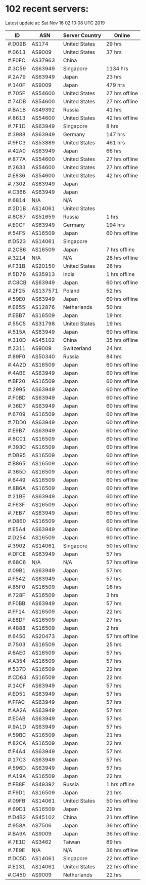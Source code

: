 # 102 recent servers:

Latest update at: Sat Nov 16 02:10:08 UTC 2019

| ID | ASN | Server Country | Online |
| -- | --- | -------------- | ------ |
| #.D09B | AS174 | United States | 29 hrs |
| #.0613 | AS9009 | United States | 37 hrs |
| #.F0FC | AS37963 | China | |
| #.3C59 | AS63949 | Singapore | 1134 hrs |
| #.2A79 | AS63949 | Japan | 23 hrs |
| #.140F | AS9009 | Japan | 479 hrs |
| #.705F | AS54600 | United States | 27 hrs offline |
| #.74DB | AS54600 | United States | 27 hrs offline |
| #.BA1B | AS49392 | Russia | 41 hrs |
| #.8613 | AS54600 | United States | 42 hrs offline |
| #.7F1D | AS63949 | Singapore | 8 hrs |
| #.3988 | AS63949 | Germany | 147 hrs |
| #.9FC3 | AS53889 | United States | 461 hrs |
| #.42A0 | AS63949 | Japan | 66 hrs |
| #.877A | AS54600 | United States | 27 hrs offline |
| #.2633 | AS54600 | United States | 27 hrs offline |
| #.E836 | AS54600 | United States | 42 hrs offline |
| #.7302 | AS63949 | Japan | |
| #.C366 | AS63949 | Japan | |
| #.6814 | N/A | N/A | |
| #.2D1B | AS14061 | United States | |
| #.8C67 | AS51659 | Russia | 1 hrs |
| #.E0CF | AS63949 | Germany | 194 hrs |
| #.54F5 | AS16509 | Japan | 60 hrs offline |
| #.D523 | AS14061 | Singapore | |
| #.2CB6 | AS16509 | Japan | 7 hrs offline |
| #.3214 | N/A | N/A | 28 hrs offline |
| #.F31B | AS20150 | United States | 26 hrs |
| #.5D79 | AS35913 | India | 1 hrs offline |
| #.C8CB | AS63949 | Japan | 60 hrs offline |
| #.2F25 | AS137571 | Poland | 52 hrs |
| #.59E0 | AS63949 | Japan | 60 hrs offline |
| #.E655 | AS12876 | Netherlands | 50 hrs |
| #.EBB7 | AS16509 | Japan | 19 hrs |
| #.55C5 | AS31798 | United States | 19 hrs |
| #.515A | AS63949 | Japan | 60 hrs offline |
| #.310D | AS45102 | China | 35 hrs offline |
| #.2311 | AS9009 | Switzerland | 24 hrs |
| #.89F0 | AS50340 | Russia | 84 hrs |
| #.4A2D | AS16509 | Japan | 60 hrs offline |
| #.4ABE | AS63949 | Japan | 60 hrs offline |
| #.BF20 | AS16509 | Japan | 60 hrs offline |
| #.2995 | AS63949 | Japan | 60 hrs offline |
| #.F0BD | AS63949 | Japan | 60 hrs offline |
| #.36D7 | AS63949 | Japan | 60 hrs offline |
| #.6709 | AS16509 | Japan | 60 hrs offline |
| #.7DD0 | AS63949 | Japan | 60 hrs offline |
| #.E9B7 | AS63949 | Japan | 60 hrs offline |
| #.8C01 | AS16509 | Japan | 60 hrs offline |
| #.393C | AS16509 | Japan | 60 hrs offline |
| #.DB95 | AS16509 | Japan | 60 hrs offline |
| #.B865 | AS16509 | Japan | 60 hrs offline |
| #.365D | AS16509 | Japan | 60 hrs offline |
| #.6449 | AS16509 | Japan | 60 hrs offline |
| #.8B6A | AS16509 | Japan | 60 hrs offline |
| #.21BE | AS63949 | Japan | 60 hrs offline |
| #.F63F | AS16509 | Japan | 60 hrs offline |
| #.7EB7 | AS63949 | Japan | 60 hrs offline |
| #.D860 | AS16509 | Japan | 60 hrs offline |
| #.E5A4 | AS63949 | Japan | 60 hrs offline |
| #.D254 | AS16509 | Japan | 60 hrs offline |
| #.3902 | AS14061 | Singapore | 50 hrs offline |
| #.DFCE | AS63949 | Japan | 57 hrs |
| #.68C6 | N/A | N/A | 57 hrs offline |
| #.09B1 | AS63949 | Japan | 57 hrs |
| #.F542 | AS63949 | Japan | 57 hrs |
| #.85F0 | AS16509 | Japan | 16 hrs |
| #.728F | AS16509 | Japan | 3 hrs |
| #.F0BB | AS63949 | Japan | 57 hrs |
| #.FF14 | AS16509 | Japan | 22 hrs |
| #.E8DF | AS16509 | Japan | 27 hrs |
| #.4888 | AS16509 | Japan | 2 hrs |
| #.6450 | AS20473 | Japan | 57 hrs offline |
| #.7503 | AS16509 | Japan | 25 hrs |
| #.6AE0 | AS16509 | Japan | 57 hrs |
| #.A354 | AS16509 | Japan | 57 hrs |
| #.537D | AS16509 | Japan | 22 hrs |
| #.CD63 | AS16509 | Japan | 22 hrs |
| #.14CF | AS63949 | Japan | 57 hrs |
| #.ED51 | AS63949 | Japan | 57 hrs |
| #.FFAC | AS63949 | Japan | 57 hrs |
| #.AA2A | AS63949 | Japan | 57 hrs |
| #.E0AB | AS63949 | Japan | 57 hrs |
| #.9A1D | AS63949 | Japan | 57 hrs |
| #.59BC | AS16509 | Japan | 21 hrs |
| #.82CA | AS16509 | Japan | 22 hrs |
| #.F4A4 | AS63949 | Japan | 57 hrs |
| #.17C3 | AS63949 | Japan | 57 hrs |
| #.596D | AS63949 | Japan | 57 hrs |
| #.A19A | AS16509 | Japan | 22 hrs |
| #.FB8F | AS49392 | Russia | 1 hrs offline |
| #.F9D1 | AS16509 | Japan | 21 hrs |
| #.09FB | AS14061 | United States | 50 hrs offline |
| #.69D1 | AS16509 | Japan | 22 hrs |
| #.D4B2 | AS45102 | China | 21 hrs offline |
| #.958A | AS7506 | Japan | 36 hrs offline |
| #.BA9A | AS9009 | Japan | 36 hrs offline |
| #.7E1D | AS3462 | Taiwan | 89 hrs |
| #.7E9E | N/A | N/A | 36 hrs offline |
| #.DC5D | AS14061 | Singapore | 22 hrs offline |
| #.E131 | AS14061 | United States | 22 hrs offline |
| #.C450 | AS9009 | Netherlands | 22 hrs |

